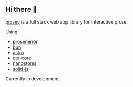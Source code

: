 ## Hi there 👋

[prosey](https://prosey.net) is a full stack web app library for interactive prose.

Using:

* [prosemirror](https://prosemirror.net)
* [bun](https://bun.sh)
* [astro](https://astro.build)
* [ctx-core](https://github.com/ctx-core/)
* [nanostores](https://github.com/nanostores/nanostores)
* [solid-js](https://www.solidjs.com/)

Currently in development.

<!--

**Here are some ideas to get you started:**

🙋‍♀️ A short introduction - what is your organization all about?
🌈 Contribution guidelines - how can the community get involved?
👩‍💻 Useful resources - where can the community find your docs? Is there anything else the community should know?
🍿 Fun facts - what does your team eat for breakfast?
🧙 Remember, you can do mighty things with the power of [Markdown](https://docs.github.com/github/writing-on-github/getting-started-with-writing-and-formatting-on-github/basic-writing-and-formatting-syntax)
-->
